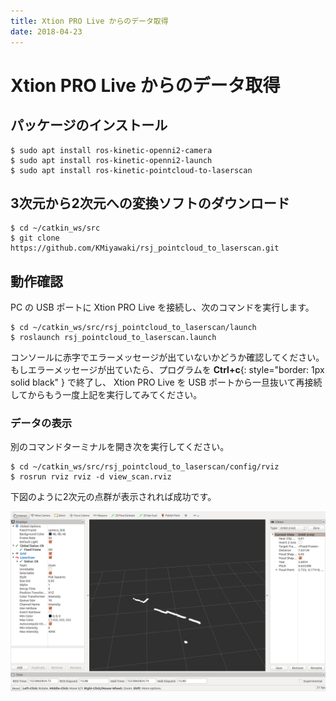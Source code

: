 ```yaml
---
title: Xtion PRO Live からのデータ取得
date: 2018-04-23
---
```


# Xtion PRO Live からのデータ取得

## パッケージのインストール

```shell
$ sudo apt install ros-kinetic-openni2-camera
$ sudo apt install ros-kinetic-openni2-launch
$ sudo apt install ros-kinetic-pointcloud-to-laserscan 
```

## 3次元から2次元への変換ソフトのダウンロード

```shell
$ cd ~/catkin_ws/src
$ git clone https://github.com/KMiyawaki/rsj_pointcloud_to_laserscan.git
```

## 動作確認

PC の USB ポートに Xtion PRO Live を接続し、次のコマンドを実行します。

```shell
$ cd ~/catkin_ws/src/rsj_pointcloud_to_laserscan/launch
$ roslaunch rsj_pointcloud_to_laserscan.launch
```

コンソールに赤字でエラーメッセージが出ていないかどうか確認してください。
もしエラーメッセージが出ていたら、プログラムを __Ctrl+c__{: style="border: 1px solid black" } で終了し、 Xtion PRO Live を USB ポートから一旦抜いて再接続してからもう一度上記を実行してみてください。

### データの表示

別のコマンドターミナルを開き次を実行してください。

```shell
$ cd ~/catkin_ws/src/rsj_pointcloud_to_laserscan/config/rviz
$ rosrun rviz rviz -d view_scan.rviz
```

下図のように2次元の点群が表示されれば成功です。

![XtionScan](images/xtion_view_scan.png)
